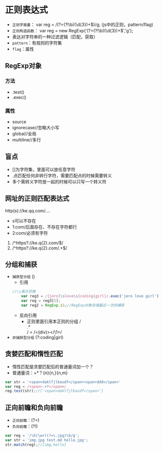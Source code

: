 # 正则表达式
* `正则字面量`： var reg = /(?=(?!\b)(\d{3})+$)/g; (js中的正则，pattern/flag)
* `正则构造函数`： var reg = new RegExp('(?=(?!\\b)(\\d{3})+$','g');
* 表达对字符串的一种过滤逻辑（匹配，获取）
* `pattern`：有规则的字符集 
* `flag`：属性
## RegExp对象
### 方法
* .test()
* .exec()
### 属性
* source
* ignorecase//忽略大小写
* global//全局
* multiline//多行

## 盲点
* []为字符集，里面可以放任意字符
* .点匹配任何非转行字符，需要匹配点的时候需要转义
* 多个需转义字符放一起的时候可以只写一个转义符

## 网址的正则匹配表达式
http(s)://ke.qq.com/....
* s可以不存在
* 1:com/后面存在、不存在字符都行
* 2:com/必须有字符
1. /^https?:\/\/ke\.q{2}\.com\/$/
2. /^https?:\/\/ke\.q{2}\.com\/.+$/

## 分组和捕获
* `捕获型分组` ()
    * 引用
    ```javascript
    //\s表示空格
        var reg3 = /{jero}\slove\s{coding|girl}/.exec('jero love girl');
        var reg = reg3[1];
        var reg2 = RegExp.$1;//RegExp对象存储最近一次的捕获
    ```
    * 反向引用
        * 正则里面引用本正则的分组 /<div>.*</div>/ = /<(div)></\1>/
* `非捕获型分组` (?:coding|girl)

## 贪婪匹配和惰性匹配
* 惰性匹配是贪婪匹配后的普通量词加一个？
* 普通量词：+*？{n}{n,}{n,m}

```javascript
var str = '<span>daklfjlkasdf</span><span>ddd</span>'
var reg = /<span>.+?</span>/
reg.test(str);//['<span>daklfjlkasdf</span>']
```

## 正向前瞻和负向前瞻
* `正向前瞻`：(?=)
* `负向前瞻`：(?!)
```javascript
var reg = '/\b(\w+)(?=\.jpg)\b/g';
var str = 'img.jpg test.md hello.jpg';
str.match(reg);//[img,hello]
```
